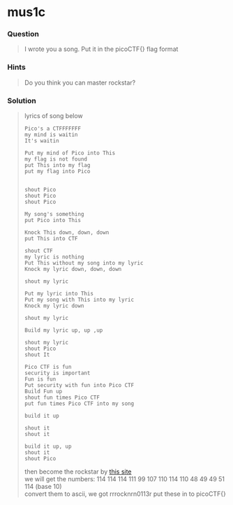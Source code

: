 # mus1c

### Question
> I wrote you a song. Put it in the picoCTF{} flag format

### Hints
> Do you think you can master rockstar?

### Solution
> lyrics of song below
> ```
> Pico's a CTFFFFFFF  
> my mind is waitin  
> It's waitin  
>   
> Put my mind of Pico into This  
> my flag is not found  
> put This into my flag  
> put my flag into Pico  
>   
>   
> shout Pico  
> shout Pico  
> shout Pico  
>   
> My song's something  
> put Pico into This  
> 
> Knock This down, down, down  
> put This into CTF  
>   
> shout CTF  
> my lyric is nothing  
> Put This without my song into my lyric  
> Knock my lyric down, down, down  
>   
> shout my lyric  
>   
> Put my lyric into This  
> Put my song with This into my lyric  
> Knock my lyric down  
>   
> shout my lyric  
>   
> Build my lyric up, up ,up  
>   
> shout my lyric  
> shout Pico  
> shout It  
>   
> Pico CTF is fun  
> security is important  
> Fun is fun  
> Put security with fun into Pico CTF  
> Build Fun up  
> shout fun times Pico CTF  
> put fun times Pico CTF into my song  
>   
> build it up  
>   
> shout it  
> shout it  
>   
> build it up, up  
> shout it  
> shout Pico  
> ```  
> then become the rockstar by [this site](https://codewithrockstar.com/online)  
> we will get the numbers: 114 114 114 111 99 107 110 114 110 48 49 49 51 114 (base 10)  
> convert them to ascii, we got rrrocknrn0113r
> put these in to picoCTF{}

